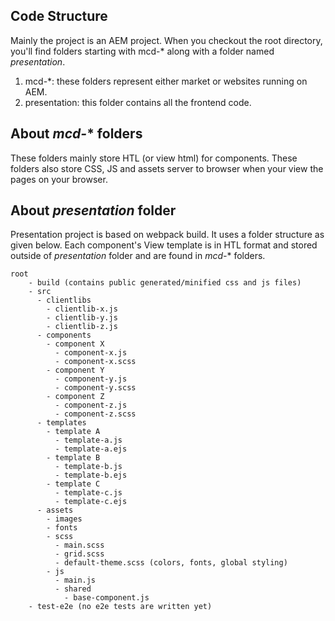 ## Code Structure
Mainly the project is an AEM project. When you checkout the root directory, you'll find folders starting with mcd-* along with a folder named *presentation*. 

1. mcd-*: these folders represent either market or websites running on AEM. 
1. presentation: this folder contains all the frontend code. 

## About *mcd-** folders
These folders mainly store HTL (or view html) for components. These folders also store CSS, JS and assets server to browser when your view the pages on your browser.

## About *presentation* folder

Presentation project is based on webpack build. It uses a folder structure as given below. Each component's View template is in HTL format and stored outside of *presentation* folder and are found in *mcd-** folders.

```pre
root
    - build (contains public generated/minified css and js files)
    - src 
      - clientlibs
        - clientlib-x.js
        - clientlib-y.js
        - clientlib-z.js
      - components 
        - component X
          - component-x.js
          - component-x.scss
        - component Y
          - component-y.js
          - component-y.scss
        - component Z
          - component-z.js
          - component-z.scss
      - templates
        - template A
          - template-a.js
          - template-a.ejs
        - template B
          - template-b.js
          - template-b.ejs
        - template C
          - template-c.js
          - template-c.ejs
      - assets
        - images
        - fonts
        - scss
          - main.scss
          - grid.scss
          - default-theme.scss (colors, fonts, global styling)
        - js
          - main.js
          - shared
            - base-component.js
    - test-e2e (no e2e tests are written yet)

```
